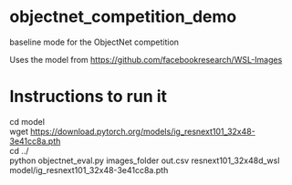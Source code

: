 # objectnet_competition_demo
baseline mode for the ObjectNet competition

Uses the model from https://github.com/facebookresearch/WSL-Images

# Instructions to run it
cd model\
wget https://download.pytorch.org/models/ig_resnext101_32x48-3e41cc8a.pth \
cd ../ \
python objectnet_eval.py images_folder out.csv resnext101_32x48d_wsl model/ig_resnext101_32x48-3e41cc8a.pth
